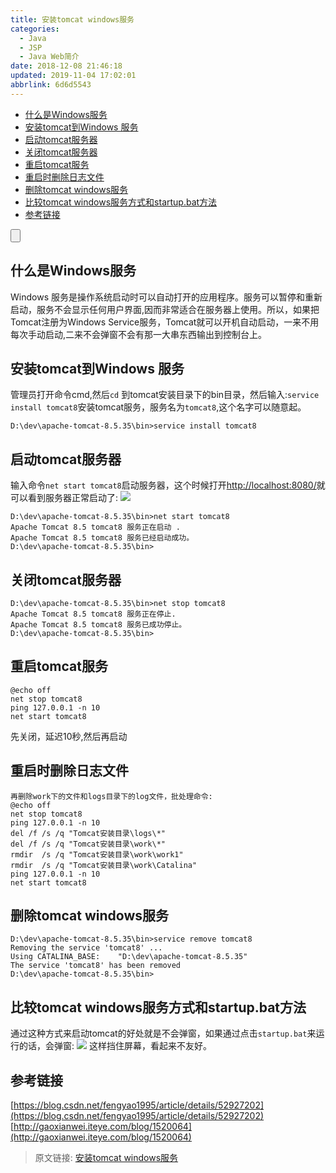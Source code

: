 ```yaml
---
title: 安装tomcat windows服务
categories: 
  - Java
  - JSP
  - Java Web简介
date: 2018-12-08 21:46:18
updated: 2019-11-04 17:02:01
abbrlink: 6d6d5543
---
```

- [什么是Windows服务](/blog/6d6d5543/#什么是Windows服务)
- [安装tomcat到Windows 服务](/blog/6d6d5543/#安装tomcat到Windows-服务)
- [启动tomcat服务器](/blog/6d6d5543/#启动tomcat服务器)
- [关闭tomcat服务器](/blog/6d6d5543/#关闭tomcat服务器)
- [重启tomcat服务](/blog/6d6d5543/#重启tomcat服务)
- [重启时删除日志文件](/blog/6d6d5543/#重启时删除日志文件)
- [删除tomcat windows服务](/blog/6d6d5543/#删除tomcat-windows服务)
- [比较tomcat windows服务方式和startup.bat方法](/blog/6d6d5543/#比较tomcat-windows服务方式和startup-bat方法)
- [参考链接](/blog/6d6d5543/#参考链接)

<!--more-->
<script src="https://cdn.bootcss.com/jquery/3.4.0/jquery.slim.min.js"></script>
<script>$(document).ready(function () {$(".post-body > ul:nth-child(1)").hide();});</script>

<!--end-->
<input type="button" onclick="open_closeTOC()" id="showcloseButton">
<script>
    function open_closeTOC() {var id = document.querySelector(".post-body > ul"); if (id.style.display == "block") {id.style.display = "none";document.getElementById("showcloseButton").value= "展开目录";}else if (id.style.display == "none") {id.style.display = "block";document.getElementById("showcloseButton").value="折叠目录";}}(function () {document.querySelector(".post-body > ul").style.display = "none";document.getElementById("showcloseButton").value="展开目录";})();
</script>

## 什么是Windows服务 ##
 Windows 服务是操作系统启动时可以自动打开的应用程序。服务可以暂停和重新启动，服务不会显示任何用户界面,因而非常适合在服务器上使用。所以，如果把Tomcat注册为Windows Service服务，Tomcat就可以开机自动启动，一来不用每次手动启动,二来不会弹窗不会有那一大串东西输出到控制台上。

## 安装tomcat到Windows 服务 ##
管理员打开命令cmd,然后`cd` 到tomcat安装目录下的bin目录，然后输入:`service install tomcat8`安装tomcat服务，服务名为`tomcat8`,这个名字可以随意起。
```
D:\dev\apache-tomcat-8.5.35\bin>service install tomcat8
```
## 启动tomcat服务器 ##
输入命令`net start tomcat8`启动服务器，这个时候打开[http://localhost:8080/](http://localhost:8080/)就可以看到服务器正常启动了:
![](https://image-1257720033.cos.ap-shanghai.myqcloud.com/blog/Java/JSP/tomcat/kaiqitomcatfuwu/yes.png)
```
D:\dev\apache-tomcat-8.5.35\bin>net start tomcat8
Apache Tomcat 8.5 tomcat8 服务正在启动 .
Apache Tomcat 8.5 tomcat8 服务已经启动成功。
D:\dev\apache-tomcat-8.5.35\bin>

```
## 关闭tomcat服务器 ##
```
D:\dev\apache-tomcat-8.5.35\bin>net stop tomcat8
Apache Tomcat 8.5 tomcat8 服务正在停止.
Apache Tomcat 8.5 tomcat8 服务已成功停止。
D:\dev\apache-tomcat-8.5.35\bin>
```
## 重启tomcat服务 ##
```
@echo off 
net stop tomcat8
ping 127.0.0.1 -n 10
net start tomcat8
```
先关闭，延迟10秒,然后再启动
## 重启时删除日志文件 ##
```
再删除work下的文件和logs目录下的log文件，批处理命令:
@echo off
net stop tomcat8
ping 127.0.0.1 -n 10
del /f /s /q "Tomcat安装目录\logs\*"
del /f /s /q "Tomcat安装目录\work\*"
rmdir  /s /q "Tomcat安装目录\work\work1"
rmdir  /s /q "Tomcat安装目录\work\Catalina" 
ping 127.0.0.1 -n 10
net start tomcat8
```

## 删除tomcat windows服务 ##
```
D:\dev\apache-tomcat-8.5.35\bin>service remove tomcat8
Removing the service 'tomcat8' ...
Using CATALINA_BASE:    "D:\dev\apache-tomcat-8.5.35"
The service 'tomcat8' has been removed
D:\dev\apache-tomcat-8.5.35\bin>
```
## 比较tomcat windows服务方式和startup.bat方法 ##
通过这种方式来启动tomcat的好处就是不会弹窗，如果通过点击`startup.bat`来运行的话，会弹窗:
![](https://image-1257720033.cos.ap-shanghai.myqcloud.com/blog/Java/JSP/tomcat/kaiqitomcatfuwu/startup_mode.png)
这样挡住屏幕，看起来不友好。

## 参考链接 ##
[https://blog.csdn.net/fengyao1995/article/details/52927202](https://blog.csdn.net/fengyao1995/article/details/52927202)
[http://gaoxianwei.iteye.com/blog/1520064](http://gaoxianwei.iteye.com/blog/1520064)

>原文链接: [安装tomcat windows服务](https://lanlan2017.github.io/blog/6d6d5543/)
